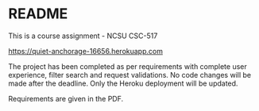 # README

This is a course assignment - NCSU CSC-517

https://quiet-anchorage-16656.herokuapp.com

The project has been completed as per requirements with complete user experience, filter search and request validations. No code changes will be made after the deadline. Only the Heroku deployment will be updated.

Requirements are given in the PDF.
